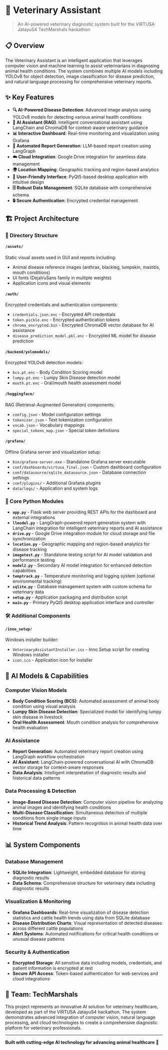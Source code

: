 # 🐾 Veterinary Assistant

> An AI-powered veterinary diagnostic system built for the VIRTUSA JatayuS4 TechMarshals hackathon

## 📋 Overview

The Veterinary Assistant is an intelligent application that leverages computer vision and machine learning to assist veterinarians in diagnosing animal health conditions. The system combines multiple AI models including YOLOv8 for object detection, image classification for disease prediction, and natural language processing for comprehensive veterinary reports.

## ✨ Key Features

- **🔍 AI-Powered Disease Detection**: Advanced image analysis using YOLOv8 models for detecting various animal health conditions
- **🤖 AI Assistant (RAG)**: Intelligent conversational assistant using LangChain and ChromaDB for context-aware veterinary guidance
- **📊 Interactive Dashboard**: Real-time monitoring and visualization using Grafana
- **📝 Automated Report Generation**: LLM-based report creation using LangGraph
- **☁️ Cloud Integration**: Google Drive integration for seamless data management
- **🌍 Location Mapping**: Geographic tracking and region-based analytics
- **📱 User-Friendly Interface**: PyQt5-based desktop application with intuitive design
- **🗄️ Robust Data Management**: SQLite database with comprehensive schema
- **🔒 Secure Authentication**: Encrypted credential management

## 🏗️ Project Architecture

### 📁 Directory Structure

#### `/assets/`
Static visual assets used in GUI and reports including:
- Animal disease reference images (anthrax, blackleg, lumpskin, mastitis, mouth conditions)
- UI fonts (DejaVuSans family in multiple weights)
- Application icons and visual elements

#### `/auth/`
Encrypted credentials and authentication components:
- `credentials.json.enc` - Encrypted API credentials
- `token.pickle.enc` - Encrypted authentication tokens
- `chroma_encrypted.bin` - Encrypted ChromaDB vector database for AI assistance
- `disease_prediction_model.pkl.enc` - Encrypted ML model for disease prediction

#### `/backend/yolomodels/`
Encrypted YOLOv8 detection models:
- `bcs.pt.enc` - Body Condition Scoring model
- `lumpy.pt.enc` - Lumpy Skin Disease detection model
- `mouth.pt.enc` - Oral/mouth health assessment model

#### `/huggingface/`
RAG (Retrieval-Augmented Generation) components:
- `config.json` - Model configuration settings
- `tokenizer.json` - Text tokenization configuration
- `vocab.json` - Vocabulary mappings
- `special_tokens_map.json` - Special token definitions

#### `/grafana/`
Offline Grafana server and visualization setup:
- `bin/grafana-server.exe` - Standalone Grafana server executable
- `conf/dashboards/virtusa_final.json` - Custom dashboard configuration
- `conf/datasource/sqlite_datasource.json` - Database connection settings
- `conf/plugins/` - Additional Grafana plugins
- `data/logs/` - Application and system logs

### 🐍 Core Python Modules

- **`app.py`** - Flask web server providing REST APIs for the dashboard and external integrations
- **`llmodel.py`** - LangGraph-powered report generation system with LangChain integration for intelligent veterinary reports and AI assistance
- **`drive.py`** - Google Drive integration module for cloud storage and file synchronization
- **`location.py`** - Geographic mapping and region-based analytics for disease tracking
- **`imagetest.py`** - Standalone testing script for AI model validation and performance testing
- **`model2.py`** - Secondary AI model integration for enhanced detection capabilities
- **`temptrack.py`** - Temperature monitoring and logging system (optional environmental tracking)
- **`sqlite.py`** - Database management system with custom schema for veterinary data
- **`setup.py`** - Application packaging and distribution script
- **`main.py`** - Primary PyQt5 desktop application interface and controller

### 🛠️ Additional Components

#### `/inno_setup/`
Windows installer builder:
- `VeterinaryAssistantInstaller.iss` - Inno Setup script for creating Windows installer
- `icon.ico` - Application icon for installer

## 🤖 AI Models & Capabilities

### Computer Vision Models
- **Body Condition Scoring (BCS)**: Automated assessment of animal body condition using visual analysis
- **Lumpy Skin Disease Detection**: Specialized model for identifying lumpy skin disease in livestock
- **Oral Health Assessment**: Mouth condition analysis for comprehensive health evaluation

### AI Assistance
- **Report Generation**: Automated veterinary report creation using LangGraph workflow orchestration
- **AI Assistant**: LangChain-powered conversational AI with ChromaDB vector storage for context-aware responses
- **Data Analysis**: Intelligent interpretation of diagnostic results and historical data patterns

### Data Processing & Detection
- **Image-Based Disease Detection**: Computer vision pipeline for analyzing animal images and identifying health conditions
- **Multi-Disease Classification**: Simultaneous detection of multiple conditions from single image inputs
- **Historical Trend Analysis**: Pattern recognition in animal health data over time

## 📊 System Components

### Database Management
- **SQLite Integration**: Lightweight, embedded database for storing diagnostic results
- **Data Schema**: Comprehensive structure for veterinary data including diagnostic results

### Visualization & Monitoring
- **Grafana Dashboards**: Real-time visualization of disease detection statistics and cattle health trends using data from SQLite database
- **Disease Distribution Charts**: Visual representation of detected diseases across different cattle populations
- **Alert Systems**: Automated notifications for critical health conditions or unusual disease patterns

### Security & Authentication
- **Encrypted Storage**: All sensitive data including models, credentials, and patient information is encrypted at rest
- **Secure API Access**: Token-based authentication for web services and cloud integrations

## 🌟 Team: TechMarshals

This project represents an innovative AI solution for veterinary healthcare, developed as part of the VIRTUSA JatayuS4 hackathon. The system demonstrates advanced integration of computer vision, natural language processing, and cloud technologies to create a comprehensive diagnostic platform for veterinary professionals.

---

**Built with cutting-edge AI technology for advancing animal healthcare** 🐾
